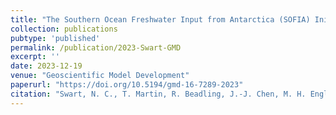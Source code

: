 ```yaml
---
title: "The Southern Ocean Freshwater Input from Antarctica (SOFIA) Initiative: Scientific objectives and experimental design"
collection: publications
pubtype: 'published'
permalink: /publication/2023-Swart-GMD
excerpt: ''
date: 2023-12-19
venue: "Geoscientific Model Development"
paperurl: "https://doi.org/10.5194/gmd-16-7289-2023"
citation: "Swart, N. C., T. Martin, R. Beadling, J.-J. Chen, M. H. England, R. Farneti, S. M. Griffies, T. Hattermann, F. A. Haumann, Q. Li, J. Marshall, M. Muilwijk, A. G. Pauling, A. Purich, I. J. Smith, and M. Thomas (2023). &quot;The Southern Ocean Freshwater Input from Antarctica (SOFIA) Initiative: Scientific objectives and experimental design&quot; <i>Geoscientific Model Development</i>. 16: 7289-7309"
---
```

